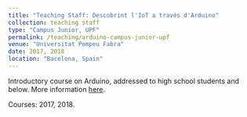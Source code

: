 ```yaml
---
title: "Teaching Staff: Descobrint l'IoT a través d'Arduino"
collection: teaching staff
type: "Campus Junior, UPF"
permalink: /teaching/arduino-campus-junior-upf
venue: "Universitat Pompeu Fabra"
date: 2017, 2018
location: "Bacelona, Spain"
---
```


Introductory course on Arduino, addressed to high school students and below. More information [here](https://www.upf.edu/web/campus-junior/home/-/asset_publisher/tgk9EUtxRNj6/content/id/8049558/maximized#.Wq_YsJPwZ24).

Courses: 2017, 2018.